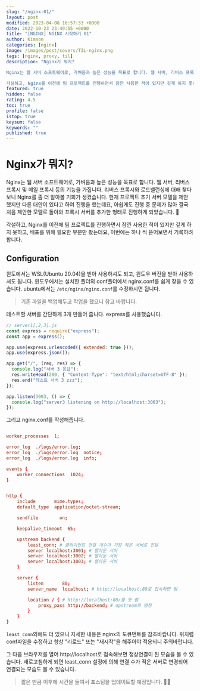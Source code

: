 ```yaml
---
slug: "/nginx-01/"
layout: post
modified: 2023-04-08 16:57:33 +0000
date: 2022-10-23 23:49:55 +0000
title: "[NGINX] NGINX 시작하기 01"
author: Kimson
categories: [nginx]
image: /images/post/covers/TIL-nginx.png
tags: [nginx, proxy, til]
description: "Nginx가 뭐지?

Nginx는 웹 서버 소프트웨어로, 가벼움과 높은 성능을 목표로 합니다. 웹 서버, 리버스 프록시 및 메일 프록시 등의 기능을 가집니다. 리버스 프록시와 로드밸런싱에 대해 찾다보니 Nginx를 좀 더 알아볼 기회가 생겼습니다. 현재 프로젝트 초기 서버 모델을 제안 했지만 다른 대안이 있다고 하여 진행을 했는데요, 아쉽게도 진행 중 문제가 많아 결국 처음 제안한 모델로 돌아와 프록시 서버를 추가한 형태로 진행하게 되었습니다. 🥲

각설하고, Nginx를 이전에 팀 프로젝트를 진행하면서 잠깐 사용한 적이 있지만 깊게 하지 못하고, 배포를 위해 필요한 부분만 봤는데요, 이번에는 하나 씩 뜯어보면서 기록하려합니다."
featured: true
hidden: false
rating: 4.5
toc: true
profile: false
istop: true
keysum: false
keywords: ""
published: true
---
```


# Nginx가 뭐지?

Nginx는 웹 서버 소프트웨어로, 가벼움과 높은 성능을 목표로 합니다. 웹 서버, 리버스 프록시 및 메일 프록시 등의 기능을 가집니다. 리버스 프록시와 로드밸런싱에 대해 찾다보니 Nginx를 좀 더 알아볼 기회가 생겼습니다. 현재 프로젝트 초기 서버 모델을 제안 했지만 다른 대안이 있다고 하여 진행을 했는데요, 아쉽게도 진행 중 문제가 많아 결국 처음 제안한 모델로 돌아와 프록시 서버를 추가한 형태로 진행하게 되었습니다. 🥲

각설하고, Nginx를 이전에 팀 프로젝트를 진행하면서 잠깐 사용한 적이 있지만 깊게 하지 못하고, 배포를 위해 필요한 부분만 봤는데요, 이번에는 하나 씩 뜯어보면서 기록하려합니다.

## Configuration

윈도에서는 WSL(Ubuntu 20.04)을 받아 사용하셔도 되고, 윈도우 버전을 받아 사용하셔도 됩니다. 윈도우에서는 설치한 폴더의 conf폴더에서 nginx.conf를 쉽게 찾을 수 있습니다. ubuntu에서는 `/etc/nginx/nginx.conf`를 수정하시면 됩니다.

> 기존 파일을 백업해두고 작업을 했으니 참고 바랍니다.

테스트할 서버를 간단하게 3개 만들어 줍니다. express를 사용했습니다.

```javascript
// server1[,2,3].js
const express = require("express");
const app = express();

app.use(express.urlencoded({ extended: true }));
app.use(express.json());

app.get("/", (req, res) => {
  console.log("서버 3 응답");
  res.writeHead(200, { "Content-Type": "text/html;charset=UTF-8" });
  res.end("테스트 서버 3 zzz");
});

app.listen(3003, () => {
  console.log("server3 listening on http://localhost:3003");
});
```

그리고 nginx.conf를 작성해줍니다.

```conf

worker_processes  1;

error_log  ./logs/error.log;
error_log  ./logs/error.log  notice;
error_log  ./logs/error.log  info;

events {
    worker_connections  1024;
}


http {
    include       mime.types;
    default_type  application/octet-stream;

    sendfile        on;

    keepalive_timeout  65;

    upstream backend {
        least_conn; # 클라이언트 연결 개수가 가장 적은 서버로 전달
        server localhost:3001; # 열어둔 서버
        server localhost:3002; # 열어둔 서버
        server localhost:3003; # 열어둔 서버
    }

    server {
        listen       80;
        server_name  localhost; # http://localhost:80로 접속하면 됨

        location / { # http://localhost:80/를 뜻 함
            proxy_pass http://backend; # upstream의 명칭
        }
    }
}
```

`least_conn`외에도 더 있으니 자세한 내용은 nginx의 도큐먼트를 참조바랍니다. 위처럼 conf파일을 수정하고 항상 "리로드" 또는 "재시작"을 해주어야 적용되니 주의바랍니다.

그 다음 브라우저를 열어 http://localhost로 접속해보면 정상연결이 된 모습을 볼 수 있습니다. 새로고침하게 되면 least_conn 설정에 의해 연결 수가 적은 서버로 변경되어 연결되는 모습도 볼 수 있습니다.

> 짧은 만큼 이후에 시간을 들여서 포스팅을 업데이트할 예정입니다. 🙇‍♂️
